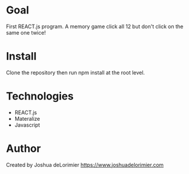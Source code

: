 # Goal

First REACT.js program. A memory game click all 12 but don't click on the same one twice!

# Install

Clone the repository then run npm install at the root level.

# Technologies 
* REACT.js
* Materalize
* Javascript

# Author

Created by Joshua deLorimier
https://www.joshuadelorimier.com

